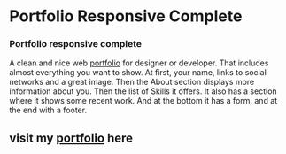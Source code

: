 # Portfolio Responsive Complete
### Portfolio responsive complete
A clean and nice web [portfolio][website] for designer or developer. That includes almost everything you want to show. At first, your name, links to social networks and a great image. Then the About section displays more information about you. Then the list of Skills it offers. It also has a section where it shows some recent work. And at the bottom it has a form, and at the end with a footer.
## visit my [portfolio][website] here 
[website]:https://piyush-pp.github.io/piyush-portfolio/

